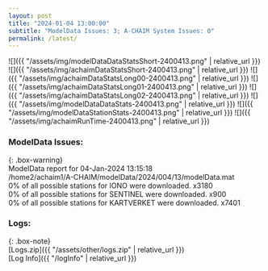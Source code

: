```yaml
---
layout: post
title: "2024-01-04 13:00:00"
subtitle: "ModelData Issues: 3; A-CHAIM System Issues: 0"
permalink: /latest/
---
```


![]({{ "/assets/img/modelDataDataStatsShort-2400413.png" | relative_url }})
![]({{ "/assets/img/achaimDataStatsShort-2400413.png" | relative_url }})
![]({{ "/assets/img/achaimDataStatsLong00-2400413.png" | relative_url }})
![]({{ "/assets/img/achaimDataStatsLong01-2400413.png" | relative_url }})
![]({{ "/assets/img/achaimDataStatsLong02-2400413.png" | relative_url }})
![]({{ "/assets/img/modelDataDataStats-2400413.png" | relative_url }})
![]({{ "/assets/img/modelDataStationStats-2400413.png" | relative_url }})
![]({{ "/assets/img/achaimRunTime-2400413.png" | relative_url }})


### ModelData Issues:  
  
{: .box-warning}  
 ModelData report for 04-Jan-2024 13:15:18   
 /home2/achaim1/A-CHAIM/modelData/2024/004/13/modelData.mat   
 0% of all possible stations for IONO were downloaded. x3180   
 0% of all possible stations for SENTINEL were downloaded. x900   
 0% of all possible stations for KARTVERKET were downloaded. x7401   
  


### Logs:  
  
{: .box-note}  
[Logs.zip]({{ "/assets/other/logs.zip" | relative_url }})  
[Log Info]({{ "/logInfo" | relative_url }})  
